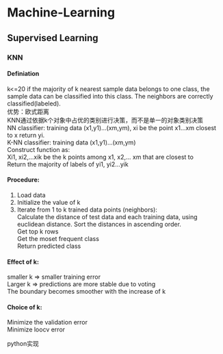 # Machine-Learning
## Supervised Learning
### KNN
#### Definiation
k<=20 if the majority of k nearest sample data belongs to one class, the sample data can be classified into this class. The neighbors are correctly classified(labeled).  
优势：欧式距离  
     KNN通过依据k个对象中占优的类别进行决策，而不是单一的对象类别决策  
NN classifier: training data (x1,y1)...(xm,ym), xi be the point x1...xm closest to x return yi.  
K-NN classifier: training data (x1,y1)...(xm,ym)  
Construct function as:  
Xi1, xi2,...xik be the k points among x1, x2,... xm that are closest to   
Return the majority of labels of yi1, yi2...yik  
#### Procedure:  
1. Load data  
2. Initialize the value of k
3. Iterate from 1 to k trained data points (neighbors):  
   Calculate the distance of test data and each training data, using euclidean distance.    Sort the distances in ascending order.  
   Get top k rows  
   Get the moset frequent class  
   Return predicted class  

#### Effect of k:  
smaller k => smaller training error  
Larger k => predictions are more stable due to voting  
The boundary becomes smoother with the increase of k  
#### Choice of k:  
Minimize the validation error  
Minimize loocv error  

python实现
